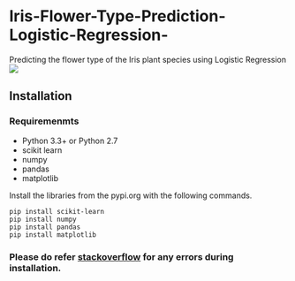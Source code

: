 # Iris-Flower-Type-Prediction-Logistic-Regression-
Predicting the  flower type of the Iris plant species using Logistic Regression
![](https://www.gardendesign.com/pictures/images/275x275Exact_34x0/site_3/iris-louisiana-black-gamecock-iris-beardless-louisiana-iris-shutterstock-com_12592.jpg)
## Installation

### Requiremenmts
* Python 3.3+ or Python 2.7 
* scikit learn
* numpy 
* pandas
* matplotlib

Install the libraries from the pypi.org with the following commands.
```
pip install scikit-learn
pip install numpy
pip install pandas
pip install matplotlib
```
### Please do refer [stackoverflow](https://stackoverflow.com/) for any errors during installation.

